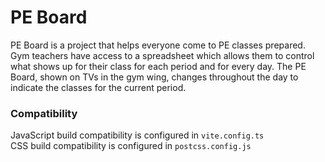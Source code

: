 # PE Board

PE Board is a project that helps everyone come to PE classes prepared. Gym teachers have access to a spreadsheet which allows them to control what shows up for their class for each period and for every day. The PE Board, shown on TVs in the gym wing, changes throughout the day to indicate the classes for the current period.

### Compatibility

JavaScript build compatibility is configured in `vite.config.ts`  
CSS build compatibility is configured in `postcss.config.js`
